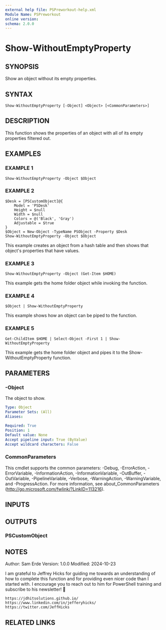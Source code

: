 ```yaml
---
external help file: PSPreworkout-help.xml
Module Name: PSPreworkout
online version:
schema: 2.0.0
---
```


# Show-WithoutEmptyProperty

## SYNOPSIS
Show an object without its empty properties.

## SYNTAX

```
Show-WithoutEmptyProperty [-Object] <Object> [<CommonParameters>]
```

## DESCRIPTION
This function shows the properties of an object with all of its empty properties filtered out.

## EXAMPLES

### EXAMPLE 1
```
Show-WithoutEmptyProperty -Object $Object
```

### EXAMPLE 2
```
$Desk = [PSCustomObject]@{
    Model = 'PSDesk'
    Height = $null
    Width = $null
    Colors = @('Black', 'Gray')
    Adjustable = $true
}
$Object = New-Object -TypeName PSObject -Property $Desk
Show-WithoutEmptyProperty -Object $Object
```

This example creates an object from a hash table and then shows that object's properties that have values.

### EXAMPLE 3
```
Show-WithoutEmptyProperty -Object (Get-Item $HOME)
```

This example gets the home folder object while invoking the function.

### EXAMPLE 4
```
$Object | Show-WithoutEmptyProperty
```

This example shows how an object can be piped to the function.

### EXAMPLE 5
```
Get-ChildItem $HOME | Select-Object -First 1 | Show-WithoutEmptyProperty
```

This example gets the home folder object and pipes it to the Show-WithoutEmptyProperty function.

## PARAMETERS

### -Object
The object to show.

```yaml
Type: Object
Parameter Sets: (All)
Aliases:

Required: True
Position: 1
Default value: None
Accept pipeline input: True (ByValue)
Accept wildcard characters: False
```

### CommonParameters
This cmdlet supports the common parameters: -Debug, -ErrorAction, -ErrorVariable, -InformationAction, -InformationVariable, -OutBuffer, -OutVariable, -PipelineVariable, -Verbose, -WarningAction, -WarningVariable, and -ProgressAction. 
For more information, see about_CommonParameters (http://go.microsoft.com/fwlink/?LinkID=113216).

## INPUTS

## OUTPUTS

### PSCustomObject
## NOTES
Author: Sam Erde
Version: 1.0.0
Modified: 2024-10-23

I am grateful to Jeffrey Hicks for guiding me towards an understanding of how to complete this function and for
providing even nicer code than I started with.
I encourage you to reach out to him for PowerShell training and
subscribe to his newsletter!
🙏

    https://jdhitsolutions.github.io/
    https://www.linkedin.com/in/jefferyhicks/
    https://twitter.com/JeffHicks

## RELATED LINKS
